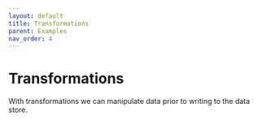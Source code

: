 ```yaml
---
layout: default
title: Transformations
parent: Examples
nav_order: 4
---
```

# Transformations

With transformations we can manipulate data prior to writing to the data store.